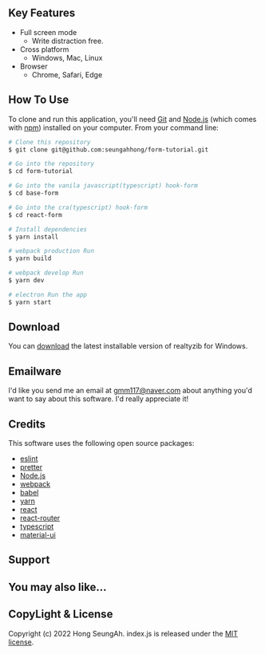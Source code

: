 ## Key Features

- Full screen mode
  - Write distraction free.
- Cross platform
  - Windows, Mac, Linux
- Browser
  - Chrome, Safari, Edge

## How To Use

To clone and run this application, you'll need [Git](https://git-scm.com) and [Node.js](https://nodejs.org/en/download/) (which comes with [npm](http://npmjs.com)) installed on your computer. From your command line:

```bash
# Clone this repository
$ git clone git@github.com:seungahhong/form-tutorial.git

# Go into the repository
$ cd form-tutorial

# Go into the vanila javascript(typescript) hook-form
$ cd base-form

# Go into the cra(typescript) hook-form
$ cd react-form

# Install dependencies
$ yarn install

# webpack production Run
$ yarn build

# webpack develop Run
$ yarn dev

# electron Run the app
$ yarn start
```

## Download

You can [download](https://github.com/seungahhong/form-tutorial) the latest installable version of realtyzib for Windows.

## Emailware

I'd like you send me an email at <gmm117@naver.com> about anything you'd want to say about this software. I'd really appreciate it!

## Credits

This software uses the following open source packages:

- [eslint](https://eslint.org/)
- [pretter](https://prettier.io/)
- [Node.js](https://nodejs.org/)
- [webpack](https://webpack.js.org/)
- [babel](https://babeljs.io/)
- [yarn](https://yarnpkg.com/)
- [react](https://www.npmjs.com/package/react)
- [react-router](https://www.npmjs.com/package/react-router)
- [typescript](https://www.typescriptlang.org/)
- [material-ui](https://www.npmjs.com/package/@material-ui/core)

## Support

## You may also like...

## CopyLight & License

Copyright (c) 2022 Hong SeungAh. index.js is released under the [MIT license](https://opensource.org/licenses/MIT).
